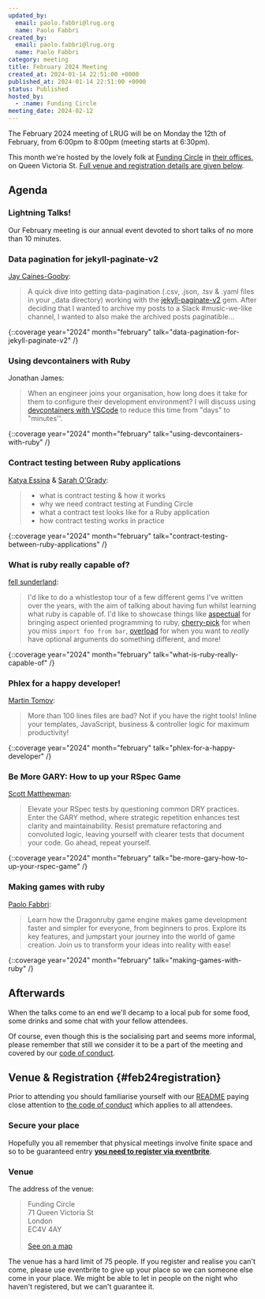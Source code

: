 ```yaml
---
updated_by:
  email: paolo.fabbri@lrug.org
  name: Paolo Fabbri
created_by:
  email: paolo.fabbri@lrug.org
  name: Paolo Fabbri
category: meeting
title: February 2024 Meeting
created_at: 2024-01-14 22:51:00 +0000
published_at: 2024-01-14 22:51:00 +0000
status: Published
hosted_by:
  - :name: Funding Circle
meeting_date: 2024-02-12
---
```


The February 2024 meeting of LRUG will be on Monday the 12th of
February, from 6:00pm to 8:00pm (meeting starts at 6:30pm).

This month we're hosted by the lovely folk at [Funding
Circle](https://fundingcircle.com) in [their offices][fc-venue], on Queen
Victoria St. [Full venue and registration details are given below](#feb24registration).

## Agenda

### Lightning Talks!

Our February meeting is our annual event devoted to short talks of no more
than 10 minutes.

### Data pagination for jekyll-paginate-v2

[Jay Caines-Gooby](https://jay.gooby.org):

> A quick dive into getting data-pagination (.csv, .json, .tsv
> & .yaml files in your _data directory) working with the [jekyll-paginate-v2](https://github.com/sverrirs/jekyll-paginate-v2)
> gem. After deciding that I wanted to archive my posts to a Slack
> #music-we-like channel, I wanted to also make the archived posts
> paginatible...

{::coverage year="2024" month="february" talk="data-pagination-for-jekyll-paginate-v2" /}

### Using devcontainers with Ruby

Jonathan James:

> When an engineer joins your organisation, how long does it take for
> them to configure their development environment? I will discuss using
> [devcontainers with VSCode](https://code.visualstudio.com/docs/devcontainers/containers) to reduce this time from "days" to
> "minutes''.

{::coverage year="2024" month="february" talk="using-devcontainers-with-ruby" /}

### Contract testing between Ruby applications

[Katya Essina](https://github.com/KatyaEssina95) & [Sarah O'Grady](https://github.com/sarah-ogrady):

> - what is contract testing & how it works
> - why we need contract testing at Funding Circle
> - what a contract test looks like for a Ruby application
> - how contract testing works in practice

{::coverage year="2024" month="february" talk="contract-testing-between-ruby-applications" /}

### What is ruby really capable of?

[fell sunderland](https://twitter.com/felltir):

> I'd like to do a whistlestop tour of a few different gems I've written over
> the years, with the aim of talking about having fun whilst learning what
> ruby is capable of. I'd like to showcase things like [aspectual](https://github.com/AgentAntelope/aspectual)
> for bringing aspect oriented programming to ruby, [cherry-pick](https://github.com/AgentAntelope/cherry_pick)
> for when you miss `import foo from bar`, [overload](https://github.com/AgentAntelope/overload) for when you
> want to *really* have optional arguments do something different, and more!

{::coverage year="2024" month="february" talk="what-is-ruby-really-capable-of" /}

### Phlex for a happy developer!

[Martin Tomov](https://www.linkedin.com/in/martin-tomov/):

> More than 100 lines files are bad? Not if you have the right tools! Inline
> your templates, JavaScript, business & controller logic for maximum
> productivity!

{::coverage year="2024" month="february" talk="phlex-for-a-happy-developer" /}

### Be More GARY: How to up your RSpec Game

[Scott Matthewman](https://twitter.com/scottm):

> Elevate your RSpec tests by questioning common DRY practices. Enter the GARY
> method, where strategic repetition enhances test clarity and maintainability.
> Resist premature refactoring and convoluted logic, leaving yourself with
> clearer tests that document your code. Go ahead, repeat yourself.

{::coverage year="2024" month="february" talk="be-more-gary-how-to-up-your-rspec-game" /}

### Making games with ruby

[Paolo Fabbri](https://internetblacksmith.dev):

> Learn how the Dragonruby game engine makes game development faster and simpler for
> everyone, from beginners to pros. Explore its key features, and jumpstart
> your journey into the world of game creation.
> Join us to transform your ideas into reality with ease!

{::coverage year="2024" month="february" talk="making-games-with-ruby" /}

## Afterwards

When the talks come to an end we'll decamp to a local pub for some food, some
drinks and some chat with your fellow attendees.

Of course, even though this is the socialising part and seems more
informal, please remember that still we consider it to be a part of the
meeting and covered by our [code of conduct](http://readme.lrug.org/#code-of-conduct).

## Venue & Registration {#feb24registration}

Prior to attending you should familiarise yourself with our
[README](http://readme.lrug.org/) paying close attention to [the code of
conduct](http://readme.lrug.org/#code-of-conduct) which applies to all
attendees.

### Secure your place

Hopefully you all remember that physical meetings involve finite space and so to be guaranteed entry **[you need to register via eventbrite][february2024-eventbrite]**.

### Venue

The address of the venue:

> Funding Circle<br/>71 Queen Victoria St<br/>London<br/>EC4V 4AY<br/><br/>[See on a map][fc-venue]

The venue has a hard limit of 75 people.  If you register and realise you
can't come, please use eventbrite to give up your place so we can someone
else come in your place.  We might be able to let in people on the night
who haven't registered, but we can't guarantee it.

[fc-venue]: https://goo.gl/maps/gVwnprtjhNKoK2AJ8
[february2024-eventbrite]: https://www.eventbrite.com/e/london-ruby-user-group-february-2024-meeting-tickets-699978242767

